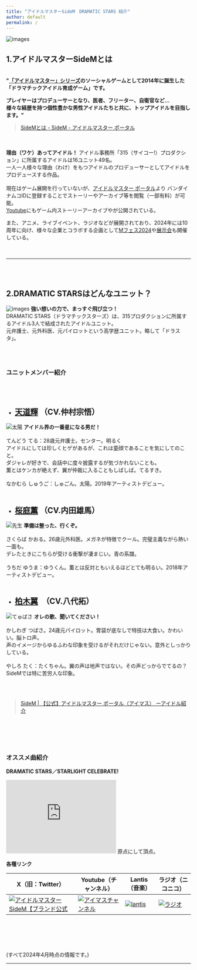 ```yaml
---
title: "アイドルマスターSideM　DRAMATIC STARS 紹介"
author: default
permalink: /
---
```



![images](https://idolmaster-official.jp/assets/img/sidem/vender/idol/ds/main_pc.png)


## 1.アイドルマスターSideMとは    

&nbsp;  
**"[「アイドルマスター」シリーズ](https://idolmaster-official.jp/about)のソーシャルゲームとして2014年に誕生した  
「ドラマチックアイドル育成ゲーム」です。**    

**プレイヤーはプロデューサーとなり、医者、フリーター、自衛官など...   
様々な経歴を持つ個性豊かな男性アイドルたちと共に、トップアイドルを目指します。"**  

> [SideMとは - SideM - アイドルマスター ポータル](https://idolmaster-official.jp/sidem/wsm)

&nbsp;  
&nbsp;  
**理由（ワケ）あってアイドル！**
アイドル事務所「315（サイコー!）プロダクション」に所属するアイドルは16ユニット49名。  
一人一人様々な理由（わけ）をもつアイドルのプロデューサーとしてアイドルをプロデュースする作品。  
&nbsp;  
現在はゲーム展開を行っていないが、[アイドルマスター ポータル](https://idolmaster-official.jp/sidem)より  バンダイナムコIDに登録することでストーリーやアーカイブ等を閲覧（一部有料）が可能。  
[Youtube](https://www.youtube.com/channel/UCe3uJZIjfYwNNR0S6W3GvEA)にもゲーム内ストーリーアーカイブやが公開されている。

また、アニメ、ライブイベント、ラジオなどが展開されており、2024年には10周年に向け、様々な企業とコラボする企画として[Mフェス2024](https://idolmaster-official.jp/sidem/mfes/2024)や[展示会](https://www.sidem.idolmaster-exhibition.com/)も開催している。    
&nbsp;  
&nbsp;  

---

&nbsp;  
&nbsp;  
## 2.DRAMATIC STARSはどんなユニット？    
![images](https://idolmaster-official.jp/assets/img/sidem/vender/idol/ds/main_pc.png)
**強い想いの力で、まっすぐ飛び立つ！**  
DRAMATIC STARS（ドラマチックスターズ）は、315プロダクションに所属するアイドル3人で結成されたアイドルユニット。  
元弁護士、元外科医、元パイロットという高学歴ユニット。略して「ドラスタ」。

&nbsp;  
&nbsp;  
### ユニットメンバー紹介  
&nbsp;  
&nbsp;  
- ## [天道輝](https://idolmaster-official.jp/sidem/idol/teru)  （CV.仲村宗悟）
![太陽](https://idolmaster-official.jp/assets/img/sidem/vender/idol/ds/icon_1.jpg)
**アイドル界の一番星になる男だ！**  
&nbsp;  
てんどう てる：28歳元弁護士。センター。明るく  
アイドルにしては珍しくヒゲがあるが、これは童顔であることを気にしてのこと。  
ダジャレが好きで、会話中に度々披露するが気づかれないことも。  
薫とはケンカが絶えず、翼が仲裁に入ることもしばしば。てるすき。  
&nbsp;  
なかむら しゅうご：しゅごん。太陽。2019年アーティストデビュー。
&nbsp;  
&nbsp;  
- ## [桜庭薫](https://idolmaster-official.jp/sidem/idol/kaoru) （CV.内田雄馬）
![先生](https://idolmaster-official.jp/assets/img/sidem/vender/idol/ds/icon_2.jpg)
**準備は整った、行くぞ。**  
&nbsp;  
さくらば かおる。26歳元外科医。メガネが特徴でクール。完璧主義ながら熱い一面も。  
デレたときにこちらが受ける衝撃が凄まじい。青の系譜。  
&nbsp;  
うちだ ゆうま：ゆうくん。薫とは反対ともいえるほどとても明るい。2018年アーティストデビュー。
&nbsp;  
&nbsp;  
- ## [柏木翼](https://idolmaster-official.jp/sidem/idol/tsubasa)　（CV.八代拓）
![てゅばさ](https://idolmaster-official.jp/assets/img/sidem/vender/idol/ds/icon_3.jpg)
**オレの歌、聞いてください！**  
&nbsp;  
かしわぎ つばさ。24歳元パイロット。胃袋が底なしで特技は大食い。かわいい。脳トロ声。  
声のイメージからゆるふわな印象を受けるがそれだけじゃない。意外としっかりしている。  
&nbsp;   
やしろ たく：たくちゃん。翼の声は地声ではない。その声どっからでてるの？SideMでは特に苦労人な印象。
&nbsp;  
&nbsp;  

&nbsp;  

>[SideM | 【公式】アイドルマスター ポータル（アイマス）
ーアイドル紹介](https://idolmaster-official.jp/sidem/idol#f2)

&nbsp;  
&nbsp;  
&nbsp;  
&nbsp;  

### オススメ曲紹介  
**DRAMATIC STARS／STARLIGHT CELEBRATE!**  
<iframe width="300" height="200" src="https://www.youtube.com/embed/MmFXKqgjBgk" title="ゲーム「アイドルマスター SideM　GROWING STARS」　DRAMATIC STARS／STARLIGHT CELEBRATE!　SideM Play List【アイドルマスター】" frameborder="0" allow="accelerometer; autoplay; clipboard-write; encrypted-media; gyroscope; picture-in-picture; web-share" referrerpolicy="strict-origin-when-cross-origin" allowfullscreen></iframe> 
原点にして頂点。


**各種リンク**  

|X（旧：Twitter）|Youtube（チャンネル）|Lantis（音楽）|ラジオ（ニコニコ）|
|-----|-----|-----|-----|
|[![アイドルマスター SideM【ブランド公式](https://pbs.twimg.com/profile_images/1613733680098467840/DGUGUf1T_200x200.png)](https://twitter.com/SideM_official) |[![アイマスチャンネル](https://pbs.twimg.com/profile_images/1764985159227674624/JNJsdKEh_200x200.jpg)](https://www.youtube.com/channel/UCe3uJZIjfYwNNR0S6W3GvEA) |[![lantis](https://www.lantis.jp/sidem/images/common/logo.png)](https://www.lantis.jp/sidem/) |[![ラジオ](https://secure-dcdn.cdn.nimg.jp/comch/channel-icon/128x128/ch2606757.jpg?1699982043)](https://ch.nicovideo.jp/sidem) |

&nbsp;  
&nbsp;  
&nbsp;  
&nbsp;  

(すべて2024年4月時点の情報です。)  


---

